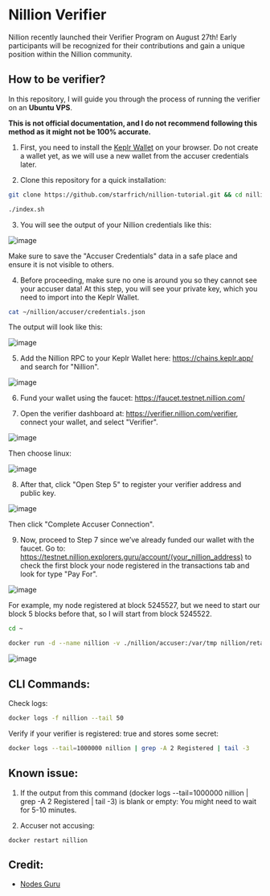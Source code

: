 # Nillion Verifier
Nillion recently launched their Verifier Program on August 27th! Early participants will be recognized for their contributions and gain a unique position within the Nillion community.

## How to be verifier?
In this repository, I will guide you through the process of running the verifier on an <b>Ubuntu VPS</b>.

<b>This is not official documentation, and I do not recommend following this method as it might not be 100% accurate.</b>

1. First, you need to install the [Keplr Wallet](https://www.keplr.app/get) on your browser. Do not create a wallet yet, as we will use a new wallet from the accuser credentials later.

2. Clone this repository for a quick installation:
```bash
git clone https://github.com/starfrich/nillion-tutorial.git && cd nillion-tutorial/ && chmod +x index.sh
```
```bash
./index.sh
```

3. You will see the output of your Nillion credentials like this:

![image](https://github.com/user-attachments/assets/51ef0ca8-c3de-4c2b-aa3c-ca768c726d3f)

Make sure to save the "Accuser Credentials" data in a safe place and ensure it is not visible to others.

4. Before proceeding, make sure no one is around you so they cannot see your accuser data! At this step, you will see your private key, which you need to import into the Keplr Wallet.

```bash
cat ~/nillion/accuser/credentials.json
```

The output will look like this:

![image](https://github.com/user-attachments/assets/bce6ff8f-4ee4-4ba5-800d-b4db041a47a7)

5. Add the Nillion RPC to your Keplr Wallet here: https://chains.keplr.app/ and search for "Nillion".

![image](https://github.com/user-attachments/assets/90f1befb-a640-4cdb-ac8b-e90e69a3d499)

6. Fund your wallet using the faucet: https://faucet.testnet.nillion.com/

7. Open the verifier dashboard at: https://verifier.nillion.com/verifier, connect your wallet, and select "Verifier".

![image](https://github.com/user-attachments/assets/6c7f267d-f9ec-484f-937c-7f50addc0b61)

Then choose linux:

![image](https://github.com/user-attachments/assets/6e7bf611-39ce-4da4-a24f-063beab68d40)

8. After that, click "Open Step 5" to register your verifier address and public key.

![image](https://github.com/user-attachments/assets/4f69c0a2-8d0f-4b1b-a00a-3b78413d138e)

Then click "Complete Accuser Connection".

9. Now, proceed to Step 7 since we’ve already funded our wallet with the faucet. Go to: https://testnet.nillion.explorers.guru/account/(your_nillion_address) to check the first block your node registered in the transactions tab and look for type "Pay For".

![image](https://github.com/user-attachments/assets/e334d6ee-377f-49f1-a8e3-13bc116c3e94)

For example, my node registered at block 5245527, but we need to start our block 5 blocks before that, so I will start from block 5245522.

```bash
cd ~
```
```bash
docker run -d --name nillion -v ./nillion/accuser:/var/tmp nillion/retailtoken-accuser:v1.0.0 accuse --rpc-endpoint "https://testnet-nillion-rpc.lavenderfive.com" --block-start 5245522
```
![image](https://github.com/user-attachments/assets/216d8d02-e67f-40c7-b423-4b3775b829cf)

## CLI Commands:

Check logs:
```bash
docker logs -f nillion --tail 50
```

Verify if your verifier is registered: true and stores some secret:
```bash
docker logs --tail=1000000 nillion | grep -A 2 Registered | tail -3
```


## Known issue:
1. If the output from this command (docker logs --tail=1000000 nillion | grep -A 2 Registered | tail -3) is blank or empty: You might need to wait for 5-10 minutes.

2. Accuser not accusing:
```
docker restart nillion
```

## Credit:
- [Nodes Guru](https://nodes.guru/testnets/nillion/setup-guide/en)

